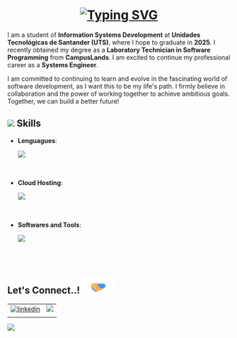 <h1 align="center">
    <a href="https://git.io/typing-svg"><img src="https://readme-typing-svg.herokuapp.com?font=Fira+Code&weight=700&size=40&duration=3000&pause=1000&color=115BFF&center=true&vCenter=true&width=700&lines=Hello+World!;I'm+Juan+Sebastian+Rivas" alt="Typing SVG" /></a>
</h1>

I am a student of **Information Systems Development** at **Unidades Tecnológicas de Santander (UTS)**, where I hope to graduate in **2025**. I recently obtained my degree as a **Laboratory Technician in Software Programming** from **CampusLands**. I am excited to continue my professional career as a **Systems Engineer**.

I am committed to continuing to learn and evolve in the fascinating world of software development, as I want this to be my life's path. I firmly believe in collaboration and the power of working together to achieve ambitious goals. Together, we can build a better future!

## <img src="https://media2.giphy.com/media/QssGEmpkyEOhBCb7e1/giphy.gif?cid=ecf05e47a0n3gi1bfqntqmob8g9aid1oyj2wr3ds3mg700bl&rid=giphy.gif" width ="25"><b> Skills</b>

- **Lenguagues**:
  
   <img src="https://skillicons.dev/icons?i=css,html,js,nodejs,express,mongodb,mysql,react,py&perline=5" />
  
<br>

- **Cloud Hosting**:

    <img src="https://skillicons.dev/icons?i=github&perline=8" />
<br>

- **Softwares and Tools**:

   <img src="https://skillicons.dev/icons?i=vscode,notion,discord,linux,npm,github,git&perline=8" />

<br>

<br>

## <b> Let's Connect..!</b><img src="https://github.com/0xAbdulKhalid/0xAbdulKhalid/raw/main/assets/mdImages/handshake.gif" width ="80">

<div align='left'>
<table>
    <tr>
        <td><a href="https://www.linkedin.com/in/juan-sebastian-rivas-363568319/" target="_blank">
        <img src="https://img.shields.io/badge/linkedin:  Juan Rivas-%2300acee.svg?color=405DE6&style=for-the-badge&logo=linkedin&logoColor=white" alt=linkedin style="margin-bottom: 5px;"/>
        </a>
        <td><a href="mailto:sebasriur@gmail.com" target="_blank">
        <img src="https://img.shields.io/badge/gmail:  Juan Rivas-%23EA4335.svg?style=for-the-badge&logo=gmail&logoColor=white" t=mail style="margin-bottom: 5px;" />
        </a>
    </tr>
</table>
</div>
<img src="https://user-images.githubusercontent.com/73097560/115834477-dbab4500-a447-11eb-908a-139a6edaec5c.gif">

